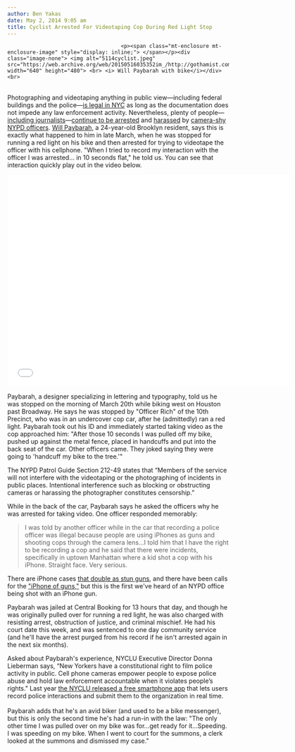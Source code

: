 ```yaml
---
author: Ben Yakas
date: May 2, 2014 9:05 am
title: Cyclist Arrested For Videotaping Cop During Red Light Stop
---
```


	
										<p><span class="mt-enclosure mt-enclosure-image" style="display: inline;"> </span></p><div class="image-none"> <img alt="5114cyclist.jpeg" src="https://web.archive.org/web/20150516035352im_/http://gothamist.com/attachments/byakas/5114cyclist.jpeg" width="640" height="480"> <br> <i> Will Paybarah with bike</i></div> <br>
 <br>
Photographing and videotaping anything in public view&#x2014;including federal buildings and the police&#x2014;<a href="https://web.archive.org/web/20150516035352/http://gothamist.com/2012/10/21/psa_it_is_100_legal_to_film_the_pol.php">is legal in NYC</a> as long as the documentation does not impede any law enforcement activity. Nevertheless, plenty of people&#x2014;<a href="https://web.archive.org/web/20150516035352/http://gothamist.com/2012/09/19/nypds_harassment_of_journalists_con.php">including journalists</a>&#x2014;<a href="https://web.archive.org/web/20150516035352/http://gothamist.com/2014/02/19/watch_cop_arrest_photographer_in_th.php">continue to be arrested</a> and <a href="https://web.archive.org/web/20150516035352/http://gothamist.com/2013/11/06/video_film_student_sues_nypd_after.php">harassed</a> by <a href="https://web.archive.org/web/20150516035352/http://gothamist.com/tags/photographersrights">camera-shy NYPD officers</a>. <a href="www.willtypeforpay.com ">Will Paybarah</a>, a 24-year-old Brooklyn resident, says this is exactly what happened to him in late March, when he was stopped for running a red light on his bike and then arrested for trying to videotape the officer with his cellphone. &quot;When I tried to record my interaction with the officer I was arrested... in 10 seconds flat,&quot; he told us. You can see that interaction quickly play out in the video below.<p></p>

<p><iframe width="640" height="480" src="//web.archive.org/web/20150516035352if_/http://www.youtube.com/embed/HsX4WOQrwKU" frameborder="0" allowfullscreen></iframe></p>

<p>Paybarah, a designer specializing in lettering and typography, told us he was stopped on the morning of March 20th while biking west on Houston past Broadway. He says he was stopped by &quot;Officer Rich&quot; of the 10th Precinct, who was in an undercover cop car, after he (admittedly) ran a red light. Paybarah took out his ID and immediately started taking video as the cop approached him: &quot;After those 10 seconds I was pulled off my bike, pushed up against the metal fence, placed in handcuffs and put into the back seat of the car. Other officers came. They joked saying they were going to &apos;handcuff my bike to the tree.&apos;&quot;</p>

<p>The NYPD Patrol Guide Section 212-49 states that &#x201C;Members of the service will not interfere with the videotaping or the photographing of incidents in public places. Intentional interference such as blocking or obstructing cameras or harassing the photographer constitutes censorship.&#x201D;</p>

<p>While in the back of the car, Paybarah says he asked the officers why he was arrested for taking video. One officer responded memorably:</p>

<blockquote>I was told by another officer while in the car that recording a police officer was illegal because people are using iPhones as guns and shooting cops through the camera lens...I told him that I have the right to be recording a cop and he said that there were incidents, specifically in uptown Manhattan where a kid shot a cop with his iPhone. Straight face. Very serious.</blockquote>

<p>There are iPhone cases <a href="https://web.archive.org/web/20150516035352/http://www.yellowjacketcase.com/">that double as stun guns</a>, and there have been calls for the <a href="https://web.archive.org/web/20150516035352/http://www.washingtonpost.com/local/we-need-the-iphone-of-guns-will-smart-guns-transform-the-gun-industry/2014/02/17/6ebe76da-8f58-11e3-b227-12a45d109e03_story.html">&quot;iPhone of guns,&quot;</a> but this is the first we&apos;ve heard of an NYPD office being shot with an iPhone gun.</p>

<p>Paybarah was jailed at Central Booking for 13 hours that day, and though he was originally pulled over for running a red light, he was also charged with resisting arrest, obstruction of justice, and criminal mischief. He had his court date this week, and was sentenced to one day community service (and he&apos;ll have the arrest purged from his record if he isn&apos;t arrested again in the next six months).</p>

<p>Asked about Paybarah&apos;s experience, NYCLU Executive Director Donna Lieberman says, &#x201C;New Yorkers have a constitutional right to film police activity in public. Cell phone cameras empower people to expose police abuse and hold law enforcement accountable when it violates people&#x2019;s rights.&quot; Last year <a href="https://web.archive.org/web/20150516035352/http://gothamist.com/2013/02/07/nyclus_new_iphone_app_welcomed_with.php">the NYCLU released a free smartphone app</a> that lets users record police interactions and submit them to the organization in real time.<br>
 <br>
Paybarah adds that he&apos;s an avid biker (and used to be a bike messenger), but this is only the second time he&apos;s had a run-in with the law: &quot;The only other time I was pulled over on my bike was for...get ready for it...Speeding. I was speeding on my bike. When I went to court for the summons, a clerk looked at the summons and dismissed my case.&quot;</p>					
										
									
				